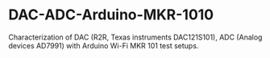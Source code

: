 # DAC-ADC-Arduino-MKR-1010
Characterization of DAC (R2R, Texas instruments DAC121S101), ADC (Analog devices AD7991) with Arduino Wi-Fi MKR 101 test setups.
